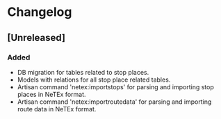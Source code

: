 # Changelog

## [Unreleased]

### Added
- DB migration for tables related to stop places.
- Models with relations for all stop place related tables.
- Artisan command 'netex:importstops' for parsing and importing stop
  places in NeTEx format.
- Artisan command 'netex:importroutedata' for parsing and importing
  route data in NeTEx format.
